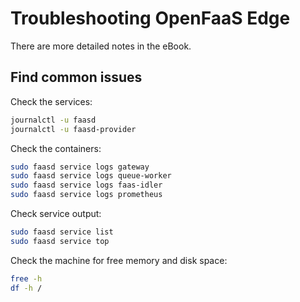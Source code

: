 # Troubleshooting OpenFaaS Edge

There are more detailed notes in the eBook.

## Find common issues

Check the services:

```bash
journalctl -u faasd
journalctl -u faasd-provider
```

Check the containers:

```bash
sudo faasd service logs gateway
sudo faasd service logs queue-worker
sudo faasd service logs faas-idler
sudo faasd service logs prometheus
```

Check service output:

```bash
sudo faasd service list
sudo faasd service top
```

Check the machine for free memory and disk space:

```bash
free -h
df -h /
```

